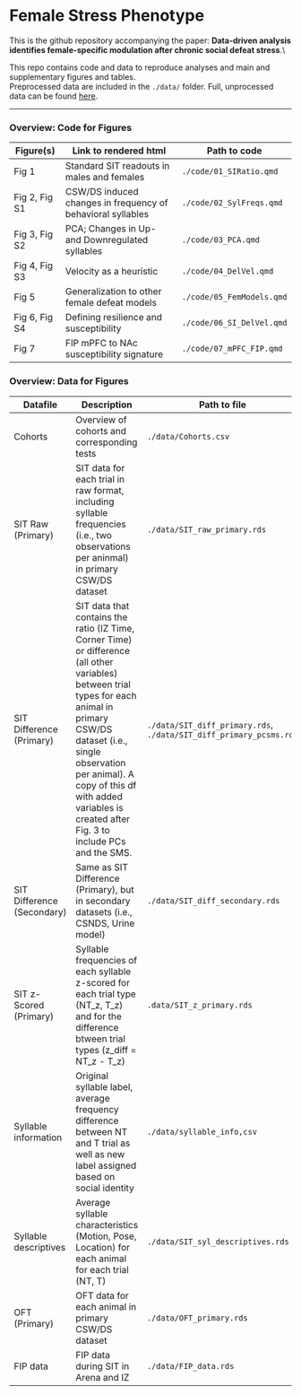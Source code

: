 # Female Stress Phenotype

This is the github repository accompanying the paper: **Data-driven analysis identifies female-specific modulation after chronic social defeat stress**.\

This repo contains code and data to reproduce analyses and main and supplementary figures and tables.\
Preprocessed data are included in the `./data/` folder. 
Full, unprocessed data can be found [here](https://osf.io/g3brw/).

------------------------------------------------------------------------

### Overview: Code for Figures

| Figure(s)     | Link to rendered html                                       | Path to code              |
|---------------|-------------------------------------------------------------|---------------------------|
| Fig 1         | Standard SIT readouts in males and females                  | `./code/01_SIRatio.qmd`   |
| Fig 2, Fig S1 | CSW/DS induced changes in frequency of behavioral syllables | `./code/02_SylFreqs.qmd`  |
| Fig 3, Fig S2 | PCA; Changes in Up- and Downregulated syllables             | `./code/03_PCA.qmd`       |
| Fig 4, Fig S3 | Velocity as a heuristic                                     | `./code/04_DelVel.qmd`    |
| Fig 5         | Generalization to other female defeat models                | `./code/05_FemModels.qmd` |
| Fig 6, Fig S4 | Defining resilience and susceptibility                      | `./code/06_SI_DelVel.qmd` |
| Fig 7         | FIP mPFC to NAc susceptibility signature                    | `./code/07_mPFC_FIP.qmd`  |

### Overview: Data for Figures

| Datafile | Description | Path to file | Figures | 
|----------|-------------|--------------|---------|
| Cohorts | Overview of cohorts and corresponding tests | `./data/Cohorts.csv` | |
| SIT Raw (Primary) | SIT data for each trial in raw format, including syllable frequencies (i.e., two observations per aninmal) in primary CSW/DS dataset |`./data/SIT_raw_primary.rds`| 1,S1,S2,S3 |
| SIT Difference (Primary) | SIT data that contains the ratio (IZ Time, Corner Time) or difference (all other variables) between trial types for each animal in primary CSW/DS dataset (i.e., single observation per animal). A copy of this df with added variables is created after Fig. 3 to include PCs and the SMS. |`./data/SIT_diff_primary.rds`, `./data/SIT_diff_primary_pcsms.rds`| 1,2,3,4,5,6 |
| SIT Difference (Secondary) | Same as SIT Difference (Primary), but in secondary datasets (i.e., CSNDS, Urine model)|`./data/SIT_diff_secondary.rds`| 5,6 |
| SIT z-Scored (Primary) | Syllable frequencies of each syllable z-scored for each trial type (NT_z, T_z) and for the difference btween trial types (z_diff = NT_z - T_z) | `.data/SIT_z_primary.rds` | 2,3,S2 |
| Syllable information | Original syllable label, average frequency difference between NT and T trial as well as new label assigned based on social identity | `./data/syllable_info,csv` | 3,4,5 |
| Syllable descriptives | Average syllable characteristics (Motion, Pose, Location) for each animal for each trial (NT, T) | `./data/SIT_syl_descriptives.rds` | 4 |
| OFT (Primary) | OFT data for each animal in primary CSW/DS dataset | `./data/OFT_primary.rds` | S4 |
| FIP data | FIP data during SIT in Arena and IZ | `./data/FIP_data.rds` | 7 |